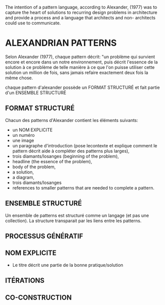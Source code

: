 




The intention of a pattern language, according to Alexander, (1977) was to capture the heart of
solutions to recurring design problems in architecture and provide a process and a language that architects and non- architects could use to communicate.

# ALEXANDRIAN PATTERNS

Selon Alexander (1977), chaque pattern décrit: "un problème qui survient encore et encore dans un notre environnement, puis décrit l'essence de la solution à ce problème de telle manière à ce que l'on puisse utiliser cette solution un million de fois, sans jamais refaire exactement deux fois la même chose.

chaque pattern d'alexander possède un FORMAT STRUCTURÉ et fait partie d'un ENSEMBLE STRUCTURÉ

## FORMAT STRUCTURÉ 

Chacun des patterns d'Alexander contient les éléments suivants:
- un NOM EXPLICITE
- un numéro
- une image 
- un paragraphe d'introduction (pose lecontexte et explique comment le pattern décrit aide à compléter des patterns plus larges), 
- trois diamants/losanges (beginning of the problem), 
- headline (the essence of the problem),
- body of the problem, 
- a solution, 
- a diagram, 
- trois diamants/losanges
- references to smaller patterns that are needed to complete a pattern. 


## ENSEMBLE STRUCTURÉ

Un ensemble de patterns est structuré comme un langage (et pas une collection). La structure transparait par les liens entre les patterns.


## PROCESSUS GÉNÉRATIF

## NOM EXPLICITE

- Le titre décrit une partie de la bonne pratique/solution

## ITÉRATIONS


## CO-CONSTRUCTION


